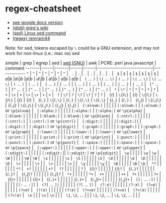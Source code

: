 # regex-cheatsheet

- [ see google docs version ](https://docs.google.com/spreadsheets/d/13SBG5RT96XueNl7UP6C-QMAo99RLxz2ms4yyGx_jSuo/pubhtml?gid=0&single=true)
- [ (glob) greg's wiki ](https://mywiki.wooledge.org/glob)
- [ (sed) Linux sed command ](https://www.computerhope.com/unix/used.htm)
- [ (regex) remram44 ](https://remram44.github.io/regex-cheatsheet/regex.html)


Note: for sed, tokens escaped by `\` could be a GNU extension, and may not work for non-linux (i.e.: mac os) sed


simple | grep | egrep | sed | [sed (GNU)](http://www.gnu.org/software/sed/manual/html_node/Regular-Expressions.html#Regular-Expressions)  | awk  | PCRE: perl java javascript | comment
-------|------|-------|------|------|----------------------------|------------- 
`^`    | `^`  |  `^`  | `^`  | `^`  | `^`  | `^`  | &nbsp;
`.`    | `.`  | `.`  | `.`  | `.`  | `.`  | `.` | &nbsp;
`$`    | `$`  | `$`  | `$`  | `$`  | `$`  | `$` | &nbsp;
_a_&vert;_b_  |_a_\\&vert;_b_  |_a_&vert;_b_ | _a_\\&vert;_b_ | _a_\\&vert;_b_ | _a_&vert;_b_ | _a_&vert;_b_  | &nbsp;
`(` ... `)` | `\(` ... `\)` | `(` ... `)` | `\(` ... `\)` | `\(` ... `\)` | `(` ... `)`  | `(` ... `)`  | &nbsp;
`[` ... `]` | `[` ... `]` | `[` ... `]` | `[` ... `]` | `[` ... `]` | `[` ... `]` | `[` ... `]` | &nbsp;
`[^` ... `]` | `[^` ... `]` | `[^` ... `]` | `[^` ... `]` | `[^` ... `]` | `[^` ... `]` | `[^` ... `]` | &nbsp;
`*`    | `\*`  | `*`  | `*`  | `*`  | `*`  | `*` | &nbsp;
`+`    | `\+` | `+`  | `\+` | `\+` | `+`  | `+` | &nbsp;
`?`    | `\?` | `?`  | `\?` | `\?` | `?`  | `?` | &nbsp;
`{`_i_`}`   | `\{`_i_`\}` | `{`_i_`}` | `\{`_i_`\}` | `\{`_i_`\}` | `{`_i_`}` | `{`_i_`}` | &nbsp;
`{`_i_`,}`  | `\{`_i_`,\}` | `{`_i_`,}` | `\{`_i_`,\}` | `\{`_i_`,\}` | `{`_i_`,}` | `{`_i_`,}` | &nbsp;
`{`_i_`,`_j_`}` | `\{`_i_`,`_j_`\}` | `{`_i_`,`_j_`}` | `\{`_i_`,`_j_`\}` | `\{`_i_`,`_j_`\}` | `{`_i_`,`_j_`}` | `{`_i_`,`_j_`}` | &nbsp;
`[:alnum:]` | | | | | `[:alnum:]` | `[:alnum:]` or `\p{alnum}` | &nbsp;
`[:alpha:]` | | | | | `[:alpha:]` | `[:alpha:]` or `\p{alpha}` | &nbsp;
`[:blank:]` | | | | | `[:blank:]` | `[:blank:]` or `\p{blank}` | &nbsp;
`[:cntrl:]` | | | | | `[:cntrl:]` | `[:cntrl:]` or `\p{cntrl}` | &nbsp;
`[:digit:]` | | | | `[[:digit:]]` | `[:digit:]` | `[:digit:]` or `\p{digit}` | &nbsp;
`[:graph:]` | | | | | `[:graph:]` | `[:graph:]` or `\p{graph}` | &nbsp;
`[:lower:]` | | | | | `[:lower:]` | `[:lower:]` or `\p{lower}` | &nbsp;
`[:print:]` | | | | | `[:print:]` | `[:print:]` or `\p{print}` | &nbsp;
`[:punct:]` | | | | | `[:punct:]` | `[:punct:]` or `\p{punct}` | &nbsp;
`[:space:]` | | | | | `[:space:]` | `[:space:]` or `\p{space}` | &nbsp;
`[:upper:]` | | | | | `[:upper:]` | `[:upper:]` or `\p{upper}` | &nbsp;
`[:xdigit:]` | | | | | `[:xdigit:]`| `[:xdigit:]` or `\p{xdigit}` | &nbsp;
`\w` | | | | | `\w`   | `\w` | &nbsp;
`\W` | | | | | `\W`   | `\W` | &nbsp;
`\s` | | | | |        | `\s` | &nbsp;
`\S` | | | | |        | `\S` | &nbsp;
`\d` | | | | |        | `\d` | &nbsp;
`\D` | | | | |        | `\D` | &nbsp;
`\<` | | | | | `\<`   |      | &nbsp; 
`\>` | | | | | `\>`   |      | &nbsp;
`\y` | | | | | `\y`   |      | &nbsp;
`\B` | | | | | `\B`   | `\b` | &nbsp;
`*?` | | | | | | `*?` | &nbsp;
`+?` | | | | | | `+?` | &nbsp;
`??` | | | | | | `?` | &nbsp;
`{`_i_`}?` | | | | | | `{`_i_`}?` | &nbsp;
`{`_i_`,}?` | | | | | | `{`_i_`,}?` | &nbsp;
`{`_i_`,`_j_`}?` | | | | | | `{`_i_`,`_j_`}?` | &nbsp;
`*+` | | | | | | `*+` | &nbsp;
`++` | | | | | | `++` | &nbsp;
`?+` | | | | | | `?+` | &nbsp;
`{`_i_`}+` | | | | | | `{`_i_`}+` | &nbsp;
`{`_i_`,}+` | | | | | | `{`_i_`,}+` | &nbsp;
`{`_i_`,`_j_`}+` | | | | | | `{`_i_`,`_j_`}+` | &nbsp;
`[[:` ... `:]]` | | | | | | `[[:` ... `:]]` | &nbsp;
`(?[` ... `])` | | | | | | `(?[` ... `])` | &nbsp;
`(?:`_x_`)` | | | | | | `(?:`_x_`)` | &nbsp;
`(?=`_x_`)` | | | | | | `(?=`_x_`)` | &nbsp;
`(?!`_x_`)` | | | | | | `(?!`_x_`)` | &nbsp;
`(?<=`_x_`)` | | | | | | `(?<=`_x_`)` | &nbsp;
`(?<!`_x_`)` | | | | | | `(?<!`_x_`)` | &nbsp;
`\n` | | | `\n` | `\n` | | | &nbsp;
`\1`, `\2`, ... | | | `\1`, `\2`, ... | `\1`, `\2`, ... |  | | &nbsp;


